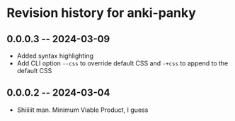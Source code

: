 # Revision history for anki-panky

## 0.0.0.3 -- 2024-03-09

* Added syntax highlighting
* Add CLI option `--css` to override default CSS and `-+css` to append to the
  default CSS

## 0.0.0.2 -- 2024-03-04

* Shiiiiit man. Minimum Viable Product, I guess

